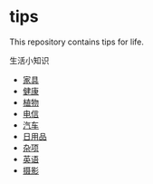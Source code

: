 # tips
This repository contains tips for life.

生活小知识

* [家具](furniture/README.md)
* [健康](health/README.md)
* [植物](plants/README.md)
* [电信](telecom/README.md)
* [汽车](car/README.md)
* [日用品](daily-necessities/README.md)
* [杂项](misc/README.md)
* [英语](english/README.md)
* [摄影](photograhpy/README.md)
